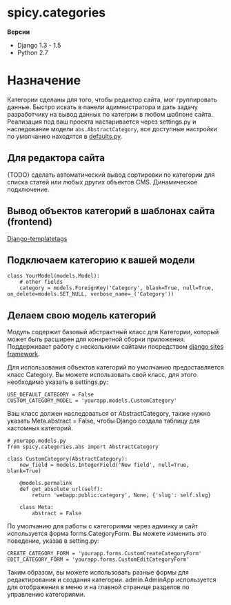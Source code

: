 spicy.categories
================

**Версии**
- Django 1.3 - 1.5
- Python 2.7

Назначение
==========

Категории сделаны для того, чтобы редактор сайта, мог группировать данные.
Быстро искать в панели адимнистратора и дать задачу разработчику на вывод данных по категрии в любом шаблоне сайта.
Реализация под ваш проекта настаривается через settings.py и наследование модели ``abs.AbstractCategory``, все доступные настройки по умолчанию находятся в [defaults.py](./src/spicy/categories/defaults.py). 

Для редактора сайта
-------------------

{TODO} сделать автоматический вывод сортировки по категории для списка статей или любых других объектов CMS.
Динамическое подключение.

Вывод объектов категорий в шаблонах сайта (frontend)
-------------------------

[Django-templatetags](./src/spicy/categories/templatetags/)


Подключаем категорию к вашей модели
----------------------------------

    class YourModel(models.Model):
        # other fields
        category = models.ForeignKey('Category', blank=True, null=True, on_delete=models.SET_NULL, verbose_name=_('Category'))


Делаем свою модель категорий
----------------------------

Модуль содержит базовый абстрактный класс для Категории, который может быть расширен для конкретной сборки приложения. Поддерживает работу с несколькими сайтами посредством [django sites framework](https://djbook.ru/rel1.4/ref/contrib/sites.html).

Для использования объектов категорий по умолчанию предоставляется класс Category. Вы можете использовать свой класс, для этого необходимо указать в settings.py:

    USE_DEFAULT_CATEGORY = False
    CUSTOM_CATEGORY_MODEL = 'yourapp.models.CustomCategory'

Ваш класс должен наследоваться от AbstractCategory, также нужно указать Meta.abstract = False, чтобы Django создала таблицу для кастомных категорий.

    # yourapp.models.py
    from spicy.categories.abs import AbstractCategory

    class CustomCategory(AbstractCategory):
        new_field = models.IntegerField('New field', null=True, blank=True)

        @models.permalink
        def get_absolute_url(self):
            return 'webapp:public:category', None, {'slug': self.slug}

        class Meta:
            abstract = False

По умолчанию для работы с категориями через админку и сайт используется форма forms.CategoryForm. Вы можете изменить это поведение, указав в setting.py:

    CREATE_CATEGORY_FORM = 'yourapp.forms.CustomCreateCategoryForm'
    EDIT_CATEGORY_FORM = 'yourapp.forms.CustomEditCategoryForm'

Таким образом, вы можете использовать разные формы для редактирования и создания категории.
admin.AdminApp используется для отображения в меню и на главной странице разделов по управлению категориями.
